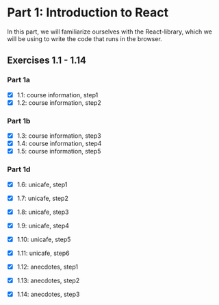 # Part 1: Introduction to React

In this part, we will familiarize ourselves with the React-library, which we will be using to write the code that runs in the browser.

## Exercises 1.1 - 1.14

### Part 1a
- [X] 1.1: course information, step1
- [X] 1.2: course information, step2

### Part 1b
- [X] 1.3: course information, step3
- [X] 1.4: course information, step4
- [X] 1.5: course information, step5

### Part 1d
- [X] 1.6: unicafe, step1
- [X] 1.7: unicafe, step2
- [X] 1.8: unicafe, step3
- [X] 1.9: unicafe, step4
- [X] 1.10: unicafe, step5
- [X] 1.11: unicafe, step6
- [X] 1.12: anecdotes, step1
- [X] 1.13: anecdotes, step2
- [X] 1.14: anecdotes, step3

